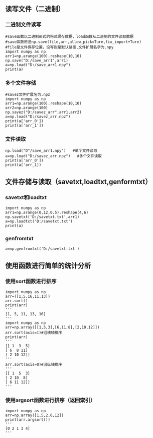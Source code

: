 ## 读写文件（二进制）
### 二进制文件读写
    #save函数以二进制形式的格式保存数据，load函数从二进制的文件读取数据
    #save函数用法np.save(file,arr,allow_pick=Ture,fix_import+Ture)
    #file是文件保存位置，没写则是默认路径,文件扩展名字为.npy
    import numpy as np
    arr1=np.arange(100).reshape(10,10)
    np.save("D:/save_arr1",arr1)
    a=np.load("D:/save_arr1.npy")
    print(a)
### 多个文件存储
    #savez文件扩展名为.npz
    import numpy as np
    arr1=np.arange(100).reshape(10,10)
    arr2=np.arange(100)
    np.savez("D:/savez_arr",arr1,arr2)
    a=np.load("D:/savez_arr.npz")
    print(a['arr_0'])
    print(a['arr_1'])
### 文件读取
    np.load("D"/save_arr1.npy")   #单个文件读取
    a=np.load("D:/savez_arr.npz")   #多个文件读取
    print(a['arr_0'])
    print(a['arr_1])
## 文件存储与读取（savetxt,loadtxt,genformtxt）
### savetxt和loadtxt
    import numpy as np
    arr1=np.arange(0,12,0.5).reshape(4,6)
    np.savetxt('D:/savetxt.txt',arr1)
    a=np.loadtxt('D:/savetxt.txt')
    print(a)
### genfromtxt
    a=np.genfromtxt('D:/savetxt.txt')
## 使用函数进行简单的统计分析
### 使用sort函数进行排序
    import numpy as np
    arr=([1,5,16,11,13])
    arr.sort()
    print(arr)
    '''
    [1, 5, 11, 13, 16]
    '''
    import numpy as np
    arr=np.array([[1,5,3],[6,11,8],[2,10,12]])
    arr.sort(axis=1)#沿横轴排序
    print(arr)
    '''
    [[ 1  3  5]
    [ 6  8 11]
    [ 2 10 12]]
    '''
    arr.sort(axis=0)#沿纵轴排序
    '''
    [[ 1  5  3]
    [ 2 10  8]
    [ 6 11 12]]
    '''
### 使用argsort函数进行排序（返回索引）
    import numpy as np
    arr=np.array([1,5,2,6,12])
    print(arr.argsort())
    '''
    [0 2 1 3 4]
    '''
    

    
    
    
    
    
    
    
    
    
    
    
    
    
    
    
    
    
    
